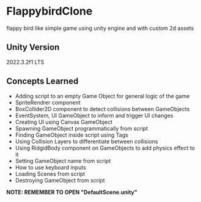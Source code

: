 # FlappybirdClone
flappy bird like simple game using unity engine and with custom 2d assets

## Unity Version
2022.3.2f1 LTS

## Concepts Learned
- Adding script to an empty Game Object for general logic of the game
- SpriteRendrer component
- BoxCollider2D component to detect collisions between GameObjects
- EventSystem, UI GameObject to inform and trigger UI changes
- Creating UI using Canvas GameObject
- Spawning GameObject programmatically from script
- Finding GameObject inside script using Tags
- Using Collision Layers to differentiate between collisions
- Using RidgidBody component on GameObjects to add physics effect to it
- Setting GameObject name from script
- How to use keyboard inputs
- Loading Scenes from script
- Destroying GameObject from script

**NOTE: REMEMBER TO OPEN "DefaultScene.unity"**


